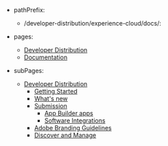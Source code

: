 - pathPrefix:
    - /developer-distribution/experience-cloud/docs/:

- pages:
    - [Developer Distribution](/developer-distribution/)
    - [Documentation](guides/index.md)

- subPages:
    - [Developer Distribution](guides/index.md) 
        - [Getting Started](guides/getting-started.md) 
        - [What's new](guides/zxp/distribution.md) 
        - [Submission](guides/submission/overview.md) 
            - [App Builder apps](guides/submission/app_builder-submission.md) 
            - [Software Integrations](guides/submission/service-to-service.md) 
        - [Adobe Branding Guidelines](guides/branding-guidelines.md) 
        - [Discover and Manage](guides/discoverandmanage.md) 

